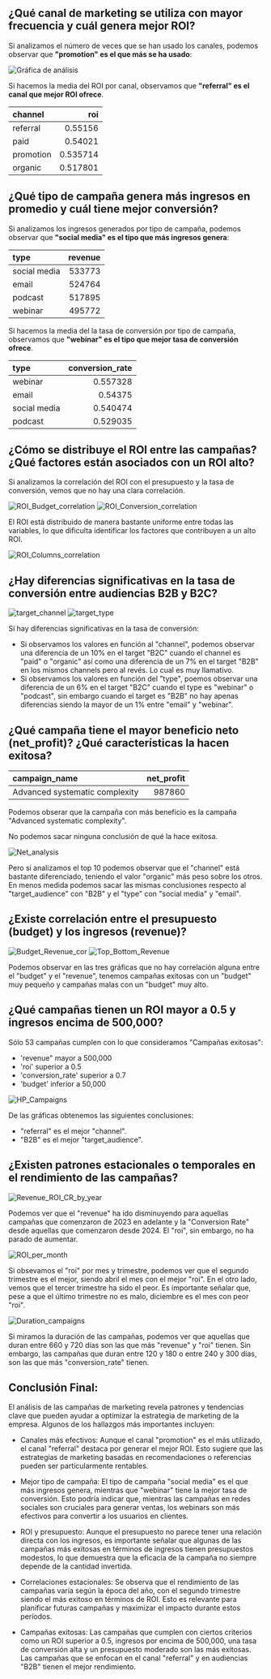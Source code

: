 ## **¿Qué canal de marketing se utiliza con mayor frecuencia y cuál genera mejor ROI?**

Si analizamos el número de veces que se han usado los canales, podemos observar que **"promotion" es el que más se ha usado**:

![Gráfica de análisis](https://github.com/Ignacio538/Marketing-Campaings/blob/main/docs/Most_Used_Channel.png)

Si hacemos la media del ROI por canal, observamos que **"referral" es el canal que mejor ROI ofrece**.

| channel   |      roi |
|:----------|---------:|
| referral  | 0.55156  |
| paid      | 0.54021  |
| promotion | 0.535714 |
| organic   | 0.517801 |

## **¿Qué tipo de campaña genera más ingresos en promedio y cuál tiene mejor conversión?**

Si analizamos los ingresos generados por tipo de campaña, podemos observar que **"social media" es el tipo que más ingresos genera**:

| type         |   revenue |
|:-------------|----------:|
| social media |    533773 |
| email        |    524764 |
| podcast      |    517895 |
| webinar      |    495772 |

Si hacemos la media del la tasa de conversión por tipo de campaña, observamos que **"webinar" es el tipo que mejor tasa de conversión ofrece**.

| type         |   conversion_rate |
|:-------------|------------------:|
| webinar      |          0.557328 |
| email        |          0.54375  |
| social media |          0.540474 |
| podcast      |          0.529035 |

## **¿Cómo se distribuye el ROI entre las campañas? ¿Qué factores están asociados con un ROI alto?**

Si analizamos la correlación del ROI con el presupuesto y la tasa de conversión, vemos que no hay una clara correlación. 

![ROI_Budget_correlation](https://github.com/Ignacio538/Marketing-Campaings/blob/main/docs/ROI_Budget_correlation.png) ![ROI_Conversion_correlation](https://github.com/Ignacio538/Marketing-Campaings/blob/main/docs/ROI_Conversion_correlation.png)

El ROI está distribuido de manera bastante uniforme entre todas las variables, lo que dificulta identificar los factores que contribuyen a un alto ROI.

![ROI_Columns_correlation](https://github.com/Ignacio538/Marketing-Campaings/blob/main/docs/ROI_Columns_correlation.png)

## **¿Hay diferencias significativas en la tasa de conversión entre audiencias B2B y B2C?**

![target_channel](https://github.com/Ignacio538/Marketing-Campaings/blob/main/docs/target_channel.png) ![target_type](https://github.com/Ignacio538/Marketing-Campaings/blob/main/docs/target_type.png)

Sí hay diferencias significativas en la tasa de conversión:
- Si observamos los valores en función al "channel", podemos observar una diferencia de un 10% en el target "B2C" cuando el channel es "paid" o "organic" así como una diferencia de un 7% en el target "B2B" en los mismos channels pero al revés. Lo cual es muy llamativo.
- Si observamos los valores en función del "type", poemos observar una diferencia de un 6% en el target "B2C" cuando el type es "webinar" o "podcast", sin embargo cuando el target es "B2B" no hay apenas diferencias siendo la mayor de un 1% entre "email" y "webinar".

## **¿Qué campaña tiene el mayor beneficio neto (net_profit)? ¿Qué características la hacen exitosa?**

| campaign_name                  |   net_profit |
|:-------------------------------|-------------:|
| Advanced systematic complexity |       987860 |

Podemos obserar que la campaña con más beneficio es la campaña "Advanced systematic complexity".

No podemos sacar ninguna conclusión de qué la hace exitosa. 

![Net_analysis](https://github.com/Ignacio538/Marketing-Campaings/blob/main/docs/Net_analysis.png)

Pero si analizamos el top 10 podemos observar que el "channel" está bastante diferenciado, teniendo el valor "organic" más peso sobre los otros. En menos medida podemos sacar las mismas conclusiones respecto al "target_audience" con "B2B" y el "type" con "social media" y "email".

## **¿Existe correlación entre el presupuesto (budget) y los ingresos (revenue)?**

![Budget_Revenue_cor](https://github.com/Ignacio538/Marketing-Campaings/blob/main/docs/Budget_Revenue_cor.png) ![Top_Bottom_Revenue](https://github.com/Ignacio538/Marketing-Campaings/blob/main/docs/Top_Bottom_Revenue.png)

Podemos observar en las tres gráficas que no hay correlación alguna entre el "budget" y el "revenue", tenemos campañas exitosas con un "budget" muy pequeño y campañas malas con un "budget" muy alto.

## **¿Qué campañas tienen un ROI mayor a 0.5 y ingresos encima de 500,000?**

Sólo 53 campañas cumplen con lo que consideramos "Campañas exitosas":
- 'revenue" mayor a 500,000
- 'roi' superior a 0.5
- 'conversion_rate' superior a 0.7
- 'budget' inferior a 50,000

![HP_Campaigns](https://github.com/Ignacio538/Marketing-Campaings/blob/main/docs/HP_Campaigns.png)

De las gráficas obtenemos las siguientes conclusiones:
- "referral" es el mejor "channel".
- "B2B" es el mejor "target_audience".

## **¿Existen patrones estacionales o temporales en el rendimiento de las campañas?**

![Revenue_ROI_CR_by_year](https://github.com/Ignacio538/Marketing-Campaings/blob/main/docs/Revenue_ROI_CR_by_year.png)

Podemos ver que el "revenue" ha ido disminuyendo para aquellas campañas que comenzaron de 2023 en adelante y la "Conversion Rate" desde aquellas que comenzaron desde 2024. El "roi", sin embargo, no ha parado de aumentar.

![ROI_per_month](https://github.com/Ignacio538/Marketing-Campaings/blob/main/docs/ROI_per_month.png)

Si obsevamos el "roi" por mes y trimestre, podemos ver que el segundo trimestre es el mejor, siendo abril el mes con el mejor "roi". En el otro lado, vemos que el tercer trimestre ha sido el peor. Es importante señalar que, pese a que el último trimestre no es malo, diciembre es el mes con peor "roi".

![Duration_campaigns](https://github.com/Ignacio538/Marketing-Campaings/blob/main/docs/Duration_campaigns.png)

Si miramos la duración de las campañas, podemos ver que aquellas que duran entre 660 y 720 días son las que más "revenue" y "roi" tienen. Sin embargo, las campañas que duran entre 120 y 180 o entre 240 y 300 días, son las que más "conversion_rate" tienen.

## **Conclusión Final:**

El análisis de las campañas de marketing revela patrones y tendencias clave que pueden ayudar a optimizar la estrategia de marketing de la empresa. Algunos de los hallazgos más importantes incluyen:

- Canales más efectivos: Aunque el canal "promotion" es el más utilizado, el canal "referral" destaca por generar el mejor ROI. Esto sugiere que las estrategias de marketing basadas en recomendaciones o referencias pueden ser particularmente rentables.

- Mejor tipo de campaña: El tipo de campaña "social media" es el que más ingresos genera, mientras que "webinar" tiene la mejor tasa de conversión. Esto podría indicar que, mientras las campañas en redes sociales son cruciales para generar ventas, los webinars son más efectivos para convertir a los usuarios en clientes.

- ROI y presupuesto: Aunque el presupuesto no parece tener una relación directa con los ingresos, es importante señalar que algunas de las campañas más exitosas en términos de ingresos tienen presupuestos modestos, lo que demuestra que la eficacia de la campaña no siempre depende de la cantidad invertida.

- Correlaciones estacionales: Se observa que el rendimiento de las campañas varía según la época del año, con el segundo trimestre siendo el más exitoso en términos de ROI. Esto es relevante para planificar futuras campañas y maximizar el impacto durante estos períodos.

- Campañas exitosas: Las campañas que cumplen con ciertos criterios como un ROI superior a 0.5, ingresos por encima de 500,000, una tasa de conversión alta y un presupuesto moderado son las más exitosas. Las campañas que se enfocan en el canal "referral" y en audiencias "B2B" tienen el mejor rendimiento.